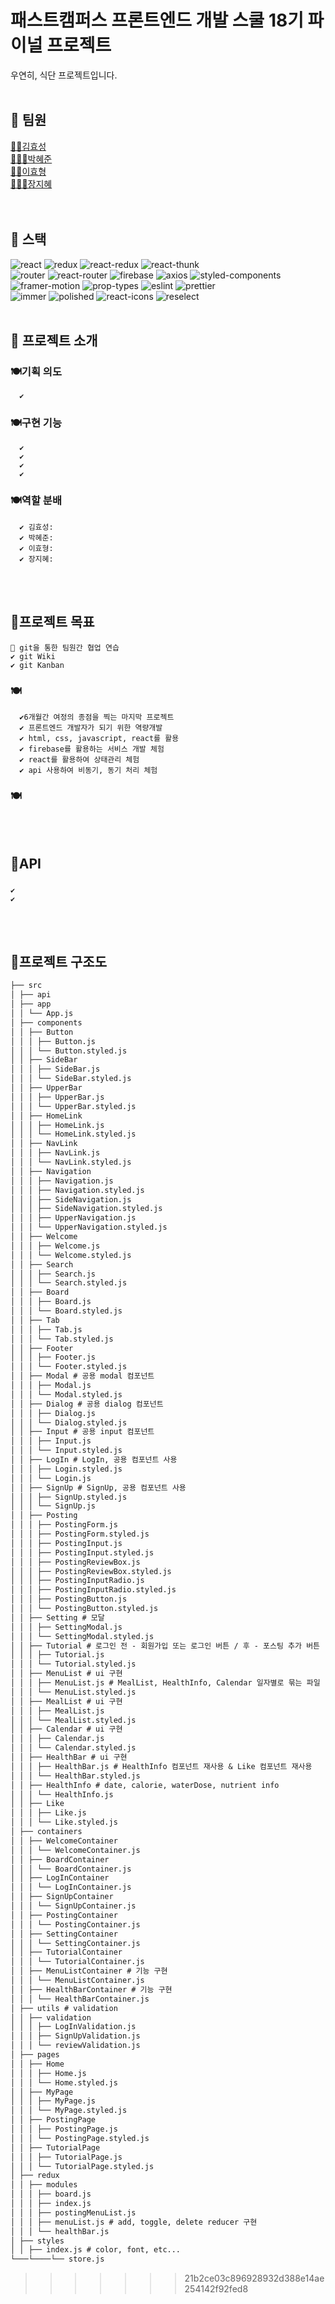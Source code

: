 # 패스트캠퍼스 프론트엔드 개발 스쿨 18기 파이널 프로젝트

우연히, 식단 프로젝트입니다.
<br>
<br>

<!-- ## 🦊 데모
[👉데모페이지 이동]TBU
<br>
<br> -->

## 🦊 팀원

[🙋🏻김효성](https://github.com/hyorard-b)<br>
[🙋🏻‍♀️박혜준](https://github.com/margu31)<br>
[🙋🏻이효형](https://github.com/lhhyung91)<br>
[🙋🏻‍♀️장지혜](https://github.com/jjhstoday)<br>
<br>
<br>

## 🦊 스택

![react](https://img.shields.io/badge/react-17.0.2-brightgreen) ![redux](https://img.shields.io/badge/redux-4.0.5-yellowgreen) ![react-redux](https://img.shields.io/badge/react--redux-7.2.3-yellow) ![react-thunk](https://img.shields.io/badge/react--thunk-2.3.0-red) <br>![router](https://img.shields.io/badge/router-1.3.5-%23a0f48d) ![react-router](https://img.shields.io/badge/react--router-5.2.0-%23f6f990) ![firebase](https://img.shields.io/badge/firebase-8.3.3-blue) ![axios](https://img.shields.io/badge/axios-0.21.1-important) ![styled-components](https://img.shields.io/badge/styled--components-5.2.3-blueviolet) <br>![framer-motion](https://img.shields.io/badge/framer--motion-4.1.3-orange) ![prop-types](https://img.shields.io/badge/prop--types-15.7.2-success) ![eslint](https://img.shields.io/badge/eslint-7.23.0-9cf) ![prettier](https://img.shields.io/badge/prettier-2.2.1-critical) <br>![immer](https://img.shields.io/badge/immer-9.0.1-blueviolet) ![polished](https://img.shields.io/badge/polished-4.1.1-%23f9c2fc) ![react-icons](https://img.shields.io/badge/react--icons-4.2.0-%2392fcfc) ![reselect](https://img.shields.io/badge/reselect-4.0.0-%23f7b08f)
<br>
<br>

## 🦊 프로젝트 소개

### 🍽기획 의도

      ✔️

### 🍽구현 기능

      ✔️
      ✔️
      ✔️
      ✔️

### 🍽역할 분배

      ✔️ 김효성:
      ✔️ 박혜준:
      ✔️ 이효형:
      ✔️ 장지혜:

<br>
<br>

## 🦊프로젝트 목표

    🍕 git을 통한 팀원간 협업 연습
    ✔️ git Wiki
    ✔️ git Kanban

### 🍽

      ✔️6개월간 여정의 종점을 찍는 마지막 프로젝트
      ✔️ 프론트엔드 개발자가 되기 위한 역량개발
      ✔️ html, css, javascript, react를 활용
      ✔️ firebase를 활용하는 서비스 개발 체험
      ✔️ react를 활용하여 상태관리 체험
      ✔️ api 사용하여 비동기, 동기 처리 체험

### 🍽

<br>
<br>

## 🦊API

###

    ✔️
    ✔️

<br>
<br>

## 🦊프로젝트 구조도

```md
├── src
│ ├── api
│ ├── app
│ │ └── App.js
│ ├── components
│ │ ├── Button
│ │ │ ├── Button.js
│ │ │ └── Button.styled.js
│ │ ├── SideBar
│ │ │ ├── SideBar.js
│ │ │ └── SideBar.styled.js
│ │ ├── UpperBar
│ │ │ ├── UpperBar.js
│ │ │ └── UpperBar.styled.js
│ │ ├── HomeLink
│ │ │ ├── HomeLink.js
│ │ │ └── HomeLink.styled.js
│ │ ├── NavLink
│ │ │ ├── NavLink.js
│ │ │ └── NavLink.styled.js
│ │ ├── Navigation
│ │ │ ├── Navigation.js
│ │ │ ├── Navigation.styled.js
│ │ │ ├── SideNavigation.js
│ │ │ ├── SideNavigation.styled.js
│ │ │ ├── UpperNavigation.js
│ │ │ └── UpperNavigation.styled.js
│ │ ├── Welcome
│ │ │ ├── Welcome.js
│ │ │ └── Welcome.styled.js
│ │ ├── Search
│ │ │ ├── Search.js
│ │ │ └── Search.styled.js
│ │ ├── Board
│ │ │ ├── Board.js
│ │ │ └── Board.styled.js
│ │ ├── Tab
│ │ │ ├── Tab.js
│ │ │ └── Tab.styled.js
│ │ ├── Footer
│ │ │ ├── Footer.js
│ │ │ └── Footer.styled.js
│ │ ├── Modal # 공용 modal 컴포넌트
│ │ │ ├── Modal.js
│ │ │ └── Modal.styled.js
│ │ ├── Dialog # 공용 dialog 컴포넌트
│ │ │ ├── Dialog.js
│ │ │ └── Dialog.styled.js
│ │ ├── Input # 공용 input 컴포넌트
│ │ │ ├── Input.js
│ │ │ └── Input.styled.js  
│ │ ├── LogIn # LogIn, 공용 컴포넌트 사용
│ │ │ ├── Login.styled.js
│ │ │ └── Login.js
│ │ ├── SignUp # SignUp, 공용 컴포넌트 사용
│ │ │ ├── SignUp.styled.js
│ │ │ └── SignUp.js  
│ │ ├── Posting
│ │ │ ├── PostingForm.js
│ │ │ ├── PostingForm.styled.js
│ │ │ ├── PostingInput.js
│ │ │ ├── PostingInput.styled.js
│ │ │ ├── PostingReviewBox.js
│ │ │ ├── PostingReviewBox.styled.js
│ │ │ ├── PostingInputRadio.js
│ │ │ ├── PostingInputRadio.styled.js
│ │ │ ├── PostingButton.js
│ │ │ └── PostingButton.styled.js
│ │ ├── Setting # 모달
│ │ │ ├── SettingModal.js
│ │ │ └── SettingModal.styled.js
│ │ ├── Tutorial # 로그인 전 - 회원가입 또는 로그인 버튼 / 후 - 포스팅 추가 버튼
│ │ │ ├── Tutorial.js
│ │ │ └── Tutorial.styled.js
│ │ ├── MenuList # ui 구현
│ │ │ ├── MenuList.js # MealList, HealthInfo, Calendar 일자별로 묶는 파일
│ │ │ └── MenuList.styled.js
│ │ ├── MealList # ui 구현
│ │ │ ├── MealList.js
│ │ │ └── MealList.styled.js
│ │ ├── Calendar # ui 구현
│ │ │ ├── Calendar.js
│ │ │ └── Calendar.styled.js
│ │ ├── HealthBar # ui 구현
│ │ │ ├── HealthBar.js # HealthInfo 컴포넌트 재사용 & Like 컴포넌트 재사용
│ │ │ └── HealthBar.styled.js
│ │ ├── HealthInfo # date, calorie, waterDose, nutrient info
│ │ │ └── HealthInfo.js
│ │ ├── Like
│ │ │ ├── Like.js
│ │ │ └── Like.styled.js
│ ├── containers
│ │ ├── WelcomeContainer
│ │ │ └── WelcomeContainer.js
│ │ ├── BoardContainer
│ │ │ └── BoardContainer.js
│ │ ├── LogInContainer
│ │ │ └── LogInContainer.js
│ │ ├── SignUpContainer
│ │ │ └── SignUpContainer.js
│ │ ├── PostingContainer
│ │ │ └── PostingContainer.js
│ │ ├── SettingContainer
│ │ │ └── SettingContainer.js
│ │ ├── TutorialContainer
│ │ │ └── TutorialContainer.js
│ │ ├── MenuListContainer # 기능 구현
│ │ │ └── MenuListContainer.js
│ │ ├── HealthBarContainer # 기능 구현
│ │ │ └── HealthBarContainer.js
│ ├── utils # validation
│ │ ├── validation
│ │ │ ├── LogInValidation.js
│ │ │ ├── SignUpValidation.js
│ │ │ └── reviewValidation.js
│ ├── pages
│ │ ├── Home
│ │ │ ├── Home.js
│ │ │ └── Home.styled.js
│ │ ├── MyPage
│ │ │ ├── MyPage.js
│ │ │ └── MyPage.styled.js
│ │ ├── PostingPage
│ │ │ ├── PostingPage.js
│ │ │ └── PostingPage.styled.js
│ │ ├── TutorialPage
│ │ │ ├── TutorialPage.js
│ │ │ └── TutorialPage.styled.js
│ ├── redux
│ │ ├── modules
│ │ │ ├── board.js
│ │ │ ├── index.js
│ │ │ ├── postingMenuList.js
│ │ │ ├── menuList.js # add, toggle, delete reducer 구현
│ │ │ └── healthBar.js
│ ├── styles
│ │ ├── index.js # color, font, etc...
└───└────└── store.js
```

> > > > > > > 21b2ce03c896928932d388e14ae254142f92fed8
